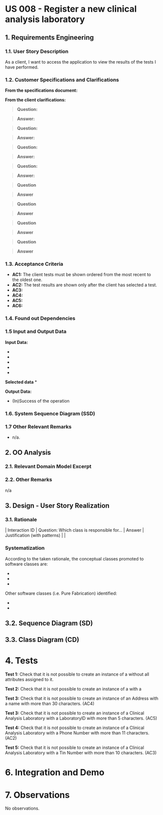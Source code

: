 # US 008 -  Register a new clinical analysis laboratory

## 1. Requirements Engineering


### 1.1. User Story Description

As a client, I want to access the application to view the results of the tests I have
performed.


### 1.2. Customer Specifications and Clarifications 


**From the specifications document:**

>

**From the client clarifications:**

> **Question:** 

> **Answer:** 


> **Question:** 
  
> **Answer:** 


> **Question:** 

> **Answer:** 


> **Question:** 

> **Answer:** 


> **Question** 

> **Answer** 


> **Question** 
 
> **Answer**


> **Question** 

> **Answer** 


> **Question** 

> **Answer** 

### 1.3. Acceptance Criteria

* **AC1:** The client tests must be shown ordered from the most recent to the oldest one.
* **AC2:** The test results are shown only after the client has selected a test.
* **AC3:** 
* **AC4:** 
* **AC5:** 
* **AC6:** 


### 1.4. Found out Dependencies


### 1.5 Input and Output Data


**Input Data:**

* 
* 
* 
* 
* 
	
**Selected data**
* 


**Output Data:**
* (In)Success of the operation

### 1.6. System Sequence Diagram (SSD)


### 1.7 Other Relevant Remarks
* n/a.

## 2. OO Analysis

### 2.1. Relevant Domain Model Excerpt 




### 2.2. Other Remarks

n/a


## 3. Design - User Story Realization 

### 3.1. Rationale

| Interaction ID | Question: Which class is responsible for... | Answer  | Justification (with patterns)  |
   | 

### Systematization ##

According to the taken rationale, the conceptual classes promoted to software classes are: 

* 
* 
* 

Other software classes (i.e. Pure Fabrication) identified: 

* 
* 


## 3.2. Sequence Diagram (SD)




## 3.3. Class Diagram (CD)



# 4. Tests 

**Test 1:** Check that it is not possible to create an instance of a  without all attributes assigned to it. 

     
**Test 2:** Check that it is not possible to create an instance of a  with a  
      
   

**Test 3:** Check that it is not possible to create an instance of an Address with a name with more than 30 characters. (AC4)

   

**Test 3:** Check that it is not possible to create an instance of a Clinical Analysis Laboratory with a LaboratoryID with more than 5 characters. (AC5)

                                

**Test 4:** Check that it is not possible to create an instance of a Clinical Analysis Laboratory with a Phone Number with more than 11 characters. (AC2)

    

**Test 5:** Check that it is not possible to create an instance of a Clinical Analysis Laboratory with a Tin Number with more than 10 characters. (AC3)
                             
    


# 6. Integration and Demo 



# 7. Observations

No observations.






